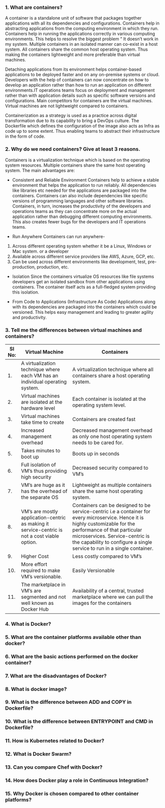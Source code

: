 ### 1. What are containers?

A container is a standalone unit of software that packages together applications with all its dependencies and configurations. Containers help in abstracting applications from the computing environment in which they run.  Containers help in running the applications correctly in various computing environments. This helps to resolve the biggest problem “ It doesn’t work in my system. Multiple containers in an isolated manner can co-exist in a host system. All containers share the common host operating system. Thus making the containers lightweight and more preferable than virtual machines.

Detaching applications from its environment helps container-based applications to be deployed faster and on any on-premise systems or cloud. Developers with the help of containers can now concentrate on how to develop an application rather than how to run an application on different environments.IT operations teams focus on deployment and management rather than with application details such as specific software versions and configurations. Main competitors for containers are the virtual machines. Virtual machines are not lightweight compared to containers.

Containerization as a strategy is used as a practice across digital transformation due to its capability to bring a DevOps culture. The Dockerfile which defines the configuration of the image also acts as Infra as code up to some extent. Thus enabling teams to abstract their infrastructure in the form of code.
 
### 2. Why do we need containers? Give at least 3 reasons.
Containers is a virtualization technique which is based on the operating system resources. Multiple containers share the same host operating system. The main advantages are:

* Consistent and Reliable Environment
Containers help to achieve a stable environment that helps the application to run reliably. All dependencies like libraries etc needed for the applications are packaged into the containers. Containers can also include dependencies like specific versions of programming languages and other software libraries. Containers, in turn, increases the productivity of the developers and operations teams as they can concentrate more on the actual application rather than debugging different computing environments. This also creates fewer bugs for  the developers and IT operations teams.

* Run Anywhere
Containers can run anywhere-

1. Across different operating system whether it be a Linux, Windows or Mac system. or a developer  
2. Available across different service providers like AWS, Azure, GCP, etc.
3. Can be used across different environments like development, test, pre-production, production, etc.

* Isolation
Since the containers virtualize  OS resources like file systems developers get an isolated sandbox from other applications using containers. The container itself acts as a full-fledged system providing this isolation.

* From Code to Applications (Infrastructure As Code)
Applications along with its dependencies are packaged into the containers which could be versioned. This helps easy management and leading to greater agility and productivity.

### 3. Tell me the differences between virtual machines and containers?


|Sl No: | Virtual Machine | Containers|
|-------|-----------------|------------|
|1.| A virtualization technique where each VM has an individual operating system. |A virtualization technique where all containers share a host operating system.|
|2.| Virtual machines are isolated at the hardware level |Each container is isolated at the operating system level.|
|3.| Virtual machines take time to create |Containers are created fast |
|4.| Increased management overhead | Decreased management overhead as only one host operating system needs to be cared for.|
|5.| Takes minutes to boot up |Boots up in seconds |
|6.| Full isolation of VM’s  thus providing high security |Decreased security compared to VM’s|
|7.| VM’s are huge as it has the overhead of the separate OS |Lightweight as multiple containers share the same host operating system.
|8.|VM’s are mostly application-centric as making it service-centric is not a cost viable option. |Containers can be designed to be service-centric i.e a container for every microservice. Hence it is highly customizable for the performance of that particular microservices. Service-centric is the capability to configure a single service to run in a single container.|
|9.|Higher Cost |Less costly compared to VM’s|
|10.| More effort required to make VM’s versionable.|Easily Versionable|
|11.| The marketplace in VM’s are segmented and not well known as Docker Hub |Availability of a central, trusted  marketplace where we can pull the images for the containers|

### 4. What is Docker?

### 5. What are the container platforms available other than docker?

### 6. What are the basic actions performed on the docker container?

### 7. What are the disadvantages of Docker?

### 8. What is docker image?

### 9. What is the difference between ADD and COPY in Dockerfile?

### 10. What is the difference between ENTRYPOINT and CMD in Dockerfile?

### 11. How is Kubernetes related to Docker?

### 12. What is Docker Swarm?

### 13. Can you compare Chef with Docker?

### 14. How does Docker play a role in Continuous Integration?

### 15. Why Docker is chosen compared to other container platforms?